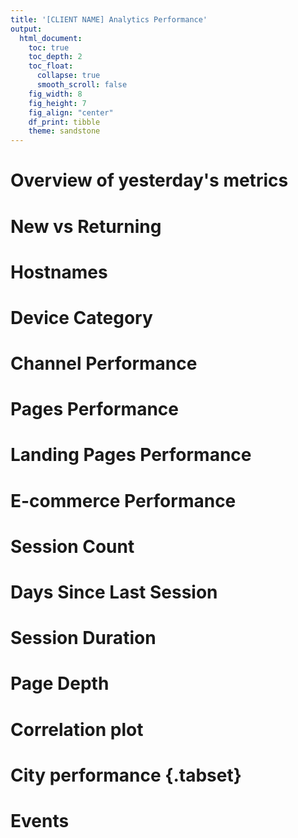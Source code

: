 ```yaml
---
title: '[CLIENT NAME] Analytics Performance'
output:
  html_document:
    toc: true
    toc_depth: 2
    toc_float:
      collapse: true
      smooth_scroll: false
    fig_width: 8
    fig_height: 7
    fig_align: "center"
    df_print: tibble
    theme: sandstone
---
```




# Overview of yesterday's metrics



# New vs Returning



# Hostnames



# Device Category



# Channel Performance



# Pages Performance



# Landing Pages Performance



# E-commerce Performance



# Session Count



# Days Since Last Session



# Session Duration



# Page Depth



# Correlation plot



# City performance {.tabset}



# Events


